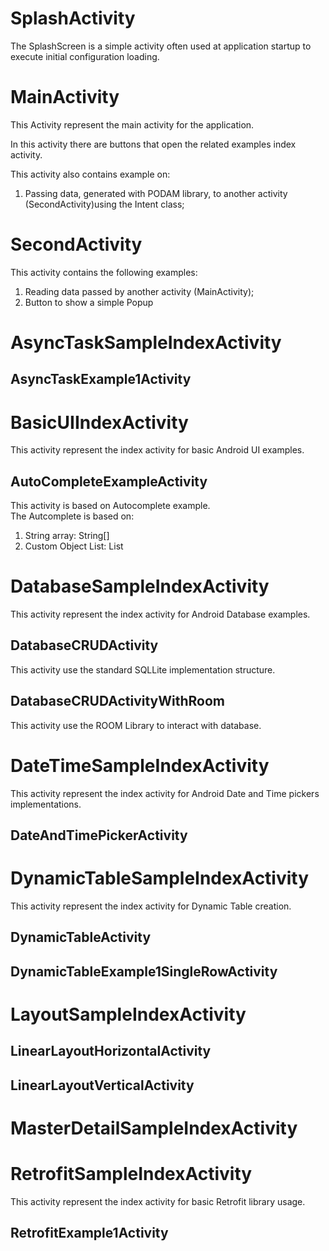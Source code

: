 
# SplashActivity

The SplashScreen is a simple activity often used at application startup to execute initial configuration loading. 

# MainActivity

This Activity represent the main activity for the application.

In this activity there are buttons that open the related examples index activity.

This activity also contains example on:  

1) Passing data, generated with PODAM library, to another activity (SecondActivity)using the Intent class;

# SecondActivity

This activity contains the following examples:

1) Reading data passed by another activity (MainActivity);
2) Button to show a simple Popup

# AsyncTaskSampleIndexActivity

## AsyncTaskExample1Activity

# BasicUIIndexActivity

This activity represent the index activity for basic Android UI examples.

## AutoCompleteExampleActivity

This activity is based on Autocomplete example.  
The Autcomplete is based on:  

1) String array: String[]
2) Custom Object List: List<EmployeeUISampleModel>

# DatabaseSampleIndexActivity

This activity represent the index activity for Android Database examples.

## DatabaseCRUDActivity

This activity use the standard SQLLite implementation structure.

## DatabaseCRUDActivityWithRoom

This activity use the ROOM Library to interact with database.

# DateTimeSampleIndexActivity

This activity represent the index activity for Android Date and Time pickers implementations.

## DateAndTimePickerActivity

# DynamicTableSampleIndexActivity

This activity represent the index activity for Dynamic Table creation.

## DynamicTableActivity

## DynamicTableExample1SingleRowActivity

# LayoutSampleIndexActivity

## LinearLayoutHorizontalActivity

## LinearLayoutVerticalActivity

# MasterDetailSampleIndexActivity

# RetrofitSampleIndexActivity

This activity represent the index activity for basic Retrofit library usage.

## RetrofitExample1Activity